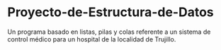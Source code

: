 # Proyecto-de-Estructura-de-Datos
Un programa basado en listas, pilas y colas referente a un sistema de control médico para un hospital de la localidad de Trujillo.
